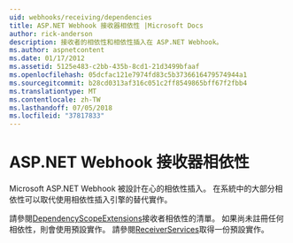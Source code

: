 ```yaml
---
uid: webhooks/receiving/dependencies
title: ASP.NET Webhook 接收器相依性 |Microsoft Docs
author: rick-anderson
description: 接收者的相依性和相依性插入在 ASP.NET Webhook。
ms.author: aspnetcontent
ms.date: 01/17/2012
ms.assetid: 5125e483-c2bb-435b-8cd1-21d3499bfaaf
ms.openlocfilehash: 05dcfac121e7974fd83c5b3736616479574944a1
ms.sourcegitcommit: b28cd0313af316c051c2ff8549865bff67f2fbb4
ms.translationtype: MT
ms.contentlocale: zh-TW
ms.lasthandoff: 07/05/2018
ms.locfileid: "37817833"
---
```

# <a name="aspnet-webhooks-receiver-dependencies"></a>ASP.NET Webhook 接收器相依性

Microsoft ASP.NET Webhook 被設計在心的相依性插入。 在系統中的大部分相依性可以取代使用相依性插入引擎的替代實作。

請參閱[DependencyScopeExtensions](https://github.com/aspnet/WebHooks/blob/master/src/Microsoft.AspNet.WebHooks.Receivers/Extensions/DependencyScopeExtensions.cs)接收者相依性的清單。 如果尚未註冊任何相依性，則會使用預設實作。 請參閱[ReceiverServices](https://github.com/aspnet/WebHooks/blob/master/src/Microsoft.AspNet.WebHooks.Receivers/Services/ReceiverServices.cs)取得一份預設實作。
